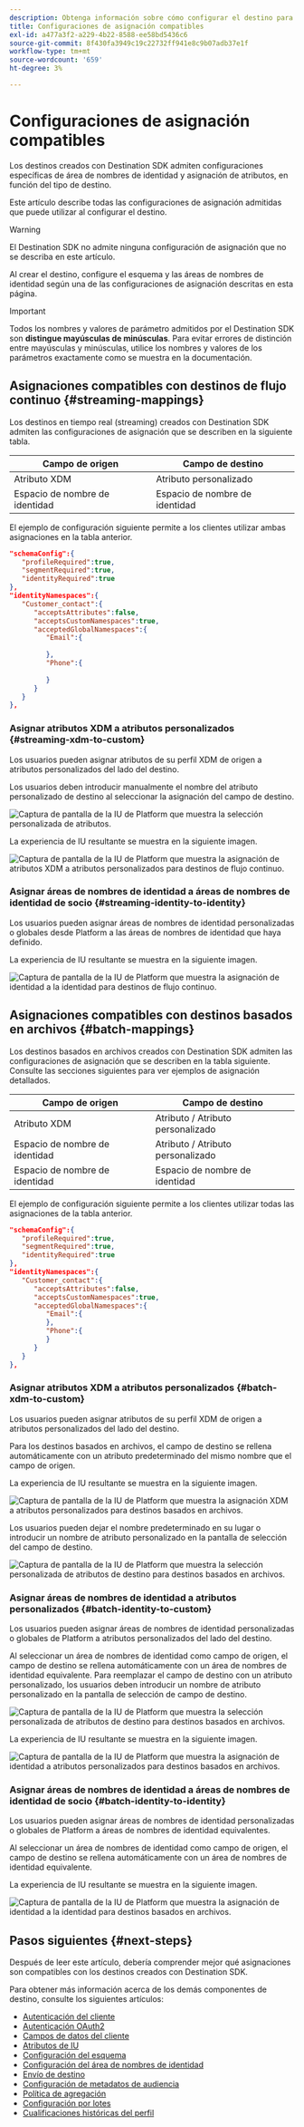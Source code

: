 ```yaml
---
description: Obtenga información sobre cómo configurar el destino para las configuraciones de asignación de atributos e identidad admitidas.
title: Configuraciones de asignación compatibles
exl-id: a477a3f2-a229-4b22-8588-ee58bd5436c6
source-git-commit: 8f430fa3949c19c22732ff941e8c9b07adb37e1f
workflow-type: tm+mt
source-wordcount: '659'
ht-degree: 3%

---
```


# Configuraciones de asignación compatibles

Los destinos creados con Destination SDK admiten configuraciones específicas de área de nombres de identidad y asignación de atributos, en función del tipo de destino.

Este artículo describe todas las configuraciones de asignación admitidas que puede utilizar al configurar el destino.

>[!WARNING]
>
>El Destination SDK no admite ninguna configuración de asignación que no se describa en este artículo.

Al crear el destino, configure el esquema y las áreas de nombres de identidad según una de las configuraciones de asignación descritas en esta página.

>[!IMPORTANT]
>
>Todos los nombres y valores de parámetro admitidos por el Destination SDK son **distingue mayúsculas de minúsculas**. Para evitar errores de distinción entre mayúsculas y minúsculas, utilice los nombres y valores de los parámetros exactamente como se muestra en la documentación.

## Asignaciones compatibles con destinos de flujo continuo {#streaming-mappings}

Los destinos en tiempo real (streaming) creados con Destination SDK admiten las configuraciones de asignación que se describen en la siguiente tabla.

| Campo de origen | Campo de destino |
| --- | --- |
| Atributo XDM | Atributo personalizado |
| Espacio de nombre de identidad | Espacio de nombre de identidad |

El ejemplo de configuración siguiente permite a los clientes utilizar ambas asignaciones en la tabla anterior.

```json
"schemaConfig":{
   "profileRequired":true,
   "segmentRequired":true,
   "identityRequired":true
},
"identityNamespaces":{
   "Customer_contact":{
      "acceptsAttributes":false,
      "acceptsCustomNamespaces":true,
      "acceptedGlobalNamespaces":{
         "Email":{
            
         },
         "Phone":{
            
         }
      }
   }
},
```

### Asignar atributos XDM a atributos personalizados {#streaming-xdm-to-custom}

Los usuarios pueden asignar atributos de su perfil XDM de origen a atributos personalizados del lado del destino.

Los usuarios deben introducir manualmente el nombre del atributo personalizado de destino al seleccionar la asignación del campo de destino.

![Captura de pantalla de la IU de Platform que muestra la selección personalizada de atributos.](../../assets/functionality/destination-configuration/mapping-streaming-select-custom-attribute.png)

La experiencia de IU resultante se muestra en la siguiente imagen.

![Captura de pantalla de la IU de Platform que muestra la asignación de atributos XDM a atributos personalizados para destinos de flujo continuo.](../../assets/functionality/destination-configuration/mapping-streaming-xdm-custom.png)

### Asignar áreas de nombres de identidad a áreas de nombres de identidad de socio {#streaming-identity-to-identity}

Los usuarios pueden asignar áreas de nombres de identidad personalizadas o globales desde Platform a las áreas de nombres de identidad que haya definido.

La experiencia de IU resultante se muestra en la siguiente imagen.

![Captura de pantalla de la IU de Platform que muestra la asignación de identidad a la identidad para destinos de flujo continuo.](../../assets/functionality/destination-configuration/mapping-streaming-identity-identity.png)

## Asignaciones compatibles con destinos basados en archivos {#batch-mappings}

Los destinos basados en archivos creados con Destination SDK admiten las configuraciones de asignación que se describen en la tabla siguiente. Consulte las secciones siguientes para ver ejemplos de asignación detallados.

| Campo de origen | Campo de destino |
| --- | --- |
| Atributo XDM | Atributo / Atributo personalizado |
| Espacio de nombre de identidad | Atributo / Atributo personalizado |
| Espacio de nombre de identidad | Espacio de nombre de identidad |

El ejemplo de configuración siguiente permite a los clientes utilizar todas las asignaciones de la tabla anterior.

```json
"schemaConfig":{
   "profileRequired":true,
   "segmentRequired":true,
   "identityRequired":true
},
"identityNamespaces":{
   "Customer_contact":{
      "acceptsAttributes":false,
      "acceptsCustomNamespaces":true,
      "acceptedGlobalNamespaces":{
         "Email":{
         },
         "Phone":{
         }
      }
   }
},
```

### Asignar atributos XDM a atributos personalizados {#batch-xdm-to-custom}

Los usuarios pueden asignar atributos de su perfil XDM de origen a atributos personalizados del lado del destino.

Para los destinos basados en archivos, el campo de destino se rellena automáticamente con un atributo predeterminado del mismo nombre que el campo de origen.

La experiencia de IU resultante se muestra en la siguiente imagen.

![Captura de pantalla de la IU de Platform que muestra la asignación XDM a atributos personalizados para destinos basados en archivos.](../../assets/functionality/destination-configuration/mapping-batch-xdm-custom.png)

Los usuarios pueden dejar el nombre predeterminado en su lugar o introducir un nombre de atributo personalizado en la pantalla de selección del campo de destino.

![Captura de pantalla de la IU de Platform que muestra la selección personalizada de atributos de destino para destinos basados en archivos.](../../assets/functionality/destination-configuration/mapping-batch-custom-attribute.png)

### Asignar áreas de nombres de identidad a atributos personalizados {#batch-identity-to-custom}

Los usuarios pueden asignar áreas de nombres de identidad personalizadas o globales de Platform a atributos personalizados del lado del destino.

Al seleccionar un área de nombres de identidad como campo de origen, el campo de destino se rellena automáticamente con un área de nombres de identidad equivalente. Para reemplazar el campo de destino con un atributo personalizado, los usuarios deben introducir un nombre de atributo personalizado en la pantalla de selección de campo de destino.

![Captura de pantalla de la IU de Platform que muestra la selección personalizada de atributos de destino para destinos basados en archivos.](../../assets/functionality/destination-configuration/mapping-batch-custom-attribute.png)

La experiencia de IU resultante se muestra en la siguiente imagen.

![Captura de pantalla de la IU de Platform que muestra la asignación de identidad a atributos personalizados para destinos basados en archivos.](../../assets/functionality/destination-configuration/mapping-batch-identity-custom.png)

### Asignar áreas de nombres de identidad a áreas de nombres de identidad de socio {#batch-identity-to-identity}

Los usuarios pueden asignar áreas de nombres de identidad personalizadas o globales de Platform a áreas de nombres de identidad equivalentes.

Al seleccionar un área de nombres de identidad como campo de origen, el campo de destino se rellena automáticamente con un área de nombres de identidad equivalente.

La experiencia de IU resultante se muestra en la siguiente imagen.

![Captura de pantalla de la IU de Platform que muestra la asignación de identidad a la identidad para destinos basados en archivos.](../../assets/functionality/destination-configuration/mapping-batch-identity-identity.png)


## Pasos siguientes {#next-steps}

Después de leer este artículo, debería comprender mejor qué asignaciones son compatibles con los destinos creados con Destination SDK.

Para obtener más información acerca de los demás componentes de destino, consulte los siguientes artículos:

* [Autenticación del cliente](customer-authentication.md)
* [Autenticación OAuth2](oauth2-authorization.md)
* [Campos de datos del cliente](customer-data-fields.md)
* [Atributos de IU](ui-attributes.md)
* [Configuración del esquema](schema-configuration.md)
* [Configuración del área de nombres de identidad](identity-namespace-configuration.md)
* [Envío de destino](destination-delivery.md)
* [Configuración de metadatos de audiencia](audience-metadata-configuration.md)
* [Política de agregación](aggregation-policy.md)
* [Configuración por lotes](batch-configuration.md)
* [Cualificaciones históricas del perfil](historical-profile-qualifications.md)
